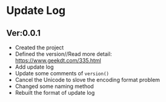 # Update Log

## Ver:0.0.1
- Created the project
- Defined the version//Read more detail: https://www.geekdt.com/335.html
- Add update log
- Update some comments of `version()`
- Cancel the Unicode to slove the encoding format problem
- Changed some naming method
- Rebuilt the format of update log
